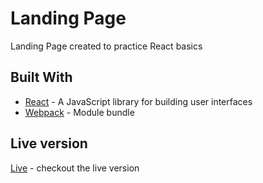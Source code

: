 # Landing Page 

Landing Page created to practice React basics



## Built With
* [React](https://reactjs.org/) - A JavaScript library for building user interfaces
* [Webpack](https://webpack.js.org/) - Module bundle


## Live version
[Live](https://domaradzkijs.github.io/zend/) - checkout the live version
